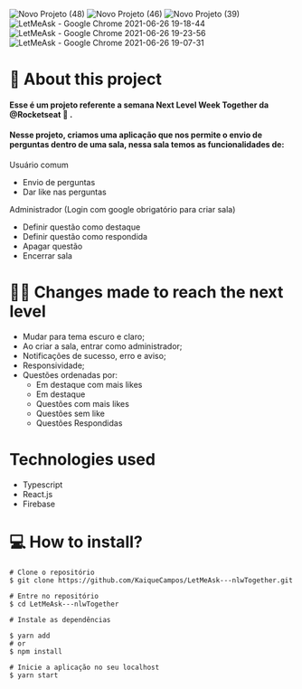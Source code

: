 ![Novo Projeto (48)](https://user-images.githubusercontent.com/70600553/123527725-264f7480-d6b8-11eb-899f-7f0f53d78074.png)
![Novo Projeto (46)](https://user-images.githubusercontent.com/70600553/123527544-0f5c5280-d6b7-11eb-89e5-779642dd3952.png)
![Novo Projeto (39)](https://user-images.githubusercontent.com/70600553/123527545-108d7f80-d6b7-11eb-858b-7ac203928593.png)
![LetMeAsk - Google Chrome 2021-06-26 19-18-44](https://user-images.githubusercontent.com/70600553/123527553-15523380-d6b7-11eb-8b1c-73e66bcb95f0.gif)
![LetMeAsk - Google Chrome 2021-06-26 19-23-56](https://user-images.githubusercontent.com/70600553/123527554-171bf700-d6b7-11eb-840c-43551cc0e393.gif)
![LetMeAsk - Google Chrome 2021-06-26 19-07-31](https://user-images.githubusercontent.com/70600553/123527556-17b48d80-d6b7-11eb-80bc-474264fdd626.gif)

# 📕 About this project 

#### Esse é um projeto referente a semana Next Level Week Together da @Rocketseat 🚀 . 

#### Nesse projeto, criamos uma aplicação que nos permite o envio de perguntas dentro de uma sala, nessa sala temos as funcionalidades de:

Usuário comum
 - Envio de perguntas
 - Dar like nas perguntas

Administrador (Login com google obrigatório para criar sala)

 - Definir questão como destaque
 - Definir questão como respondida 
 - Apagar questão
 - Encerrar sala

# 🚀🔥 Changes made to reach the next level 
 - Mudar para tema escuro e claro;
 - Ao criar a sala, entrar como administrador;
 - Notificações de sucesso, erro e aviso;
 - Responsividade;
 - Questões ordenadas por:
	 - Em destaque com mais likes 
	 - Em destaque
	 - Questões com mais likes 
	 - Questões sem like 
	 - Questões Respondidas

# Technologies used
 - Typescript
 - React.js
 - Firebase

# 💻 How to install?
```
# Clone o repositório
$ git clone https://github.com/KaiqueCampos/LetMeAsk---nlwTogether.git

# Entre no repositório
$ cd LetMeAsk---nlwTogether

# Instale as dependências

$ yarn add
# or
$ npm install

# Inicie a aplicação no seu localhost
$ yarn start
```

